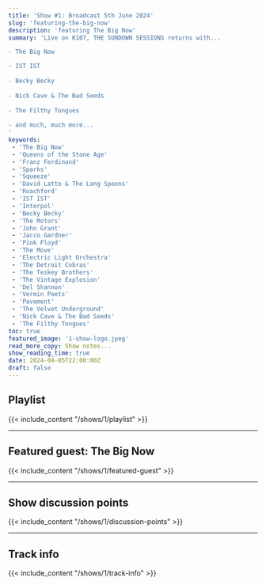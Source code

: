 ```yaml
---
title: 'Show #1: Broadcast 5th June 2024'
slug: 'featuring-the-big-now'
description: 'featuring The Big Now'
summary: 'Live on K107, THE SUNDOWN SESSIONS returns with...

- The Big Now

- IST IST
                    
- Becky Becky 
          
- Nick Cave & The Bad Seeds
          
- The Filthy Tongues
          
- and much, much more...
'
keywords:
 - 'The Big Now'
 - 'Queens of the Stone Age'
 - 'Franz Ferdinand'
 - 'Sparks'
 - 'Squeeze'
 - 'David Latto & The Lang Spoons'
 - 'Roachford'
 - 'IST IST'
 - 'Interpol'
 - 'Becky Becky'
 - 'The Motors'
 - 'John Grant'
 - 'Jacco Gardner'
 - 'Pink Floyd'
 - 'The Move'
 - 'Electric Light Orchestra'
 - 'The Detroit Cobras'
 - 'The Teskey Brothers'
 - 'The Vintage Explosion'
 - 'Del Shannon'
 - 'Vermin Poets'
 - 'Pavement'
 - 'The Velvet Underground'
 - 'Nick Cave & The Bad Seeds'
 - 'The Filthy Tongues'
toc: true
featured_image: '1-show-logo.jpeg'
read_more_copy: Show notes...
show_reading_time: true
date: 2024-04-05T22:00:00Z
draft: false
---
```


## Playlist
{{< include_content "/shows/1/playlist" >}}

---

## Featured guest: The Big Now
{{< include_content "/shows/1/featured-guest" >}}

---

## Show discussion points
{{< include_content "/shows/1/discussion-points" >}}

---

## Track info
{{< include_content "/shows/1/track-info" >}}
